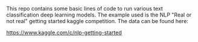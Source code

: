 This repo contains some basic lines of code to run various text classification deep learning models. The example used is the NLP "Real or not real" getting started kaggle competition. The data can be found here:

https://www.kaggle.com/c/nlp-getting-started
